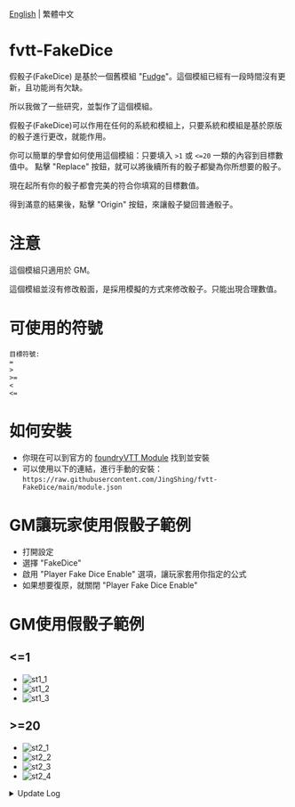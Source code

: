 [English](README.md) | 繁體中文
# fvtt-FakeDice
假骰子(FakeDice) 是基於一個舊模組 "[Fudge](https://github.com/troygoode/fvtt-fudge)"。這個模組已經有一段時間沒有更新，且功能尚有欠缺。

所以我做了一些研究，並製作了這個模組。

假骰子(FakeDice)可以作用在任何的系統和模組上，只要系統和模組是基於原版的骰子進行更改，就能作用。

你可以簡單的學會如何使用這個模組：只要填入 ```>1``` 或 ```<=20``` 一類的內容到目標數值中。 點擊 "Replace" 按鈕，就可以將後續所有的骰子都變為你所想要的骰子。

現在起所有你的骰子都會完美的符合你填寫的目標數值。

得到滿意的結果後，點擊 "Origin" 按鈕，來讓骰子變回普通骰子。

# 注意
這個模組只適用於 GM。

這個模組並沒有修改骰面，是採用模擬的方式來修改骰子。只能出現合理數值。

# 可使用的符號
```
目標符號:
=
>
>=
<
<=
```

# 如何安裝
* 你現在可以到官方的 [foundryVTT Module](https://foundryvtt.com/packages/fakedice) 找到並安裝
* 可以使用以下的連結，進行手動的安裝：
```https://raw.githubusercontent.com/JingShing/fvtt-FakeDice/main/module.json```

# GM讓玩家使用假骰子範例
* 打開設定
* 選擇 "FakeDice"
* 啟用 "Player Fake Dice Enable" 選項，讓玩家套用你指定的公式
* 如果想要復原，就關閉 "Player Fake Dice Enable"

# GM使用假骰子範例
## <=1
* ![st1_1](image/st1_1.png)
* ![st1_2](image/st1_2.png)
* ![st1_3](image/st1_3.png)
## >=20
* ![st2_1](image/gt20_1.png)
* ![st2_2](image/gt20_2.png)
* ![st2_3](image/gt20_3.png)
* ![st2_4](image/gt20_4.png)

<details>
<summary>Update Log</summary>

## Ver 0.0.1

# fvtt-FakeDice
假骰子(FakeDice) 是基於一個舊模組 "[Fudge](https://github.com/troygoode/fvtt-fudge)"。這個模組已經有一段時間沒有更新，且功能尚有欠缺。

所以我做了一些研究，並製作了這個模組。

假骰子(FakeDice)可以作用在任何的系統和模組上，只要系統和模組是基於原版的骰子進行更改，就能作用。

你可以簡單的學會如何使用這個模組：只要填入 ```>1``` 或 ```<=20``` 一類的內容到目標數值中。 點擊 "Replace" 按鈕，就可以將後續所有的骰子都變為你所想要的骰子。

現在起所有你的骰子都會完美的符合你填寫的目標數值。

得到滿意的結果後，點擊 "Origin" 按鈕，來讓骰子變回普通骰子。

# 注意
這個模組只適用於 GM。

這個模組並沒有修改骰面，是採用模擬的方式來修改骰子。只能出現合理數值。

# 可使用的符號
```
目標符號:
=
>
>=
<
<=
```

# 如何安裝
* 你現在可以到官方的 [foundryVTT Module](https://foundryvtt.com/packages/fakedice) 找到並安裝
* 可以使用以下的連結，進行手動的安裝：
```https://raw.githubusercontent.com/JingShing/fvtt-FakeDice/main/module.json```

# 如何讓玩家使用假骰子
* 打開設定
* 選擇 "FakeDice"
* 啟用 "Player Fake Dice Enable" 選項，讓玩家套用你指定的公式
* 如果想要復原，就關閉 "Player Fake Dice Enable"

## GM 讓玩家使用假骰子範例
* ![v2_1](https://github.com/JingShing/fvtt-FakeDice/blob/main/image/v2_1.png)
* ![v2_2](https://github.com/JingShing/fvtt-FakeDice/blob/main/image/v2_2.png)
* ![v2_3](https://github.com/JingShing/fvtt-FakeDice/blob/main/image/v2_3.png)

# GM 假骰子範例
## <=1
* ![st1_1](image/st1_1.png)
* ![st1_2](image/st1_2.png)
* ![st1_3](image/st1_3.png)
## >=20
* ![st2_1](image/gt20_1.png)
* ![st2_2](image/gt20_2.png)
* ![st2_3](image/gt20_3.png)
* ![st2_4](image/gt20_4.png)

## Ver 0.0.2
# 功能
現在 GM 可以透過設定，來讓玩家使用假骰子。

# 如何使用
* 打開設定
* 選擇 "FakeDice"
* 啟用 "Player Fake Dice Enable" 選項，讓玩家套用你指定的公式
* 如果想要復原，就關閉 "Player Fake Dice Enable"

## 範例
* ![v2_1](https://github.com/JingShing/fvtt-FakeDice/blob/main/image/v2_1.png)
* ![v2_2](https://github.com/JingShing/fvtt-FakeDice/blob/main/image/v2_2.png)
* ![v2_3](https://github.com/JingShing/fvtt-FakeDice/blob/main/image/v2_3.png)

</details>
